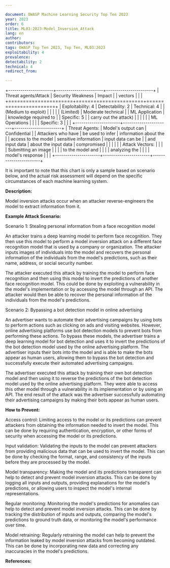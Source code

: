 ```yaml
---

document: OWASP Machine Learning Security Top Ten 2023
year: 2023
order: 6
title: ML03:2023:Model_Inversion_Attack
lang: en
author:
contributors:
tags: OWASP Top Ten 2023, Top Ten, ML03:2023
exploitability: 4
prevalence:
detectability: 2
technical: 4
redirect_from:

---
```


+----------------------+-----------------------+-----------------------+
| Threat agents/Attack | Security Weakness     | Impact                |
| vectors              |                       |                       |
+======================+=======================+=======================+
| Exploitability: 4    | Detectability: 2      | Technical: 4          |
| (Medium to exploit)  |                       |                       |
|                      | (Limited)             | Moderate technical    |
| ML Application       |                       | knowledge required to |
| Specific: 5          |                       | carry out the attack) |
|                      |                       |                       |
| ML Operations        |                       |                       |
| Specific: 3          |                       |                       |
+----------------------+-----------------------+-----------------------+
| Threat Agents:       | Model\'s output can   | Confidential          |
| Attackers who have   | be used to infer      | information about the |
| access to the model  | sensitive information | input data can be     |
| and input data       | about the input data  | compromised           |
|                      |                       |                       |
| Attack Vectors:      |                       |                       |
| Submitting an image  |                       |                       |
| to the model and     |                       |                       |
| analyzing the        |                       |                       |
| model\'s response    |                       |                       |
+----------------------+-----------------------+-----------------------+

It is important to note that this chart is only a sample based on
scenario below, and the actual risk assessment will depend on the
specific circumstances of each machine learning system.

**Description:**

Model inversion attacks occur when an attacker reverse-engineers the
model to extract information from it.

**Example Attack Scenario:**

Scenario 1: Stealing personal information from a face recognition model

An attacker trains a deep learning model to perform face recognition.
They then use this model to perform a model inversion attack on a
different face recognition model that is used by a company or
organization. The attacker inputs images of individuals into the model
and recovers the personal information of the individuals from the
model\'s predictions, such as their name, address, or social security
number.

The attacker executed this attack by training the model to perform face
recognition and then using this model to invert the predictions of
another face recognition model. This could be done by exploiting a
vulnerability in the model\'s implementation or by accessing the model
through an API. The attacker would then be able to recover the personal
information of the individuals from the model\'s predictions.

Scenario 2: Bypassing a bot detection model in online advertising

An advertiser wants to automate their advertising campaigns by using
bots to perform actions such as clicking on ads and visiting websites.
However, online advertising platforms use bot detection models to
prevent bots from performing these actions. To bypass these models, the
advertiser trains a deep learning model for bot detection and uses it to
invert the predictions of the bot detection model used by the online
advertising platform. The advertiser inputs their bots into the model
and is able to make the bots appear as human users, allowing them to
bypass the bot detection and successfully execute their automated
advertising campaigns.

The advertiser executed this attack by training their own bot detection
model and then using it to reverse the predictions of the bot detection
model used by the online advertising platform. They were able to access
this other model through a vulnerability in its implementation or by
using an API. The end result of the attack was the advertiser
successfully automating their advertising campaigns by making their bots
appear as human users.

**How to Prevent:**

Access control: Limiting access to the model or its predictions can
prevent attackers from obtaining the information needed to invert the
model. This can be done by requiring authentication, encryption, or
other forms of security when accessing the model or its predictions.

Input validation: Validating the inputs to the model can prevent
attackers from providing malicious data that can be used to invert the
model. This can be done by checking the format, range, and consistency
of the inputs before they are processed by the model.

Model transparency: Making the model and its predictions transparent can
help to detect and prevent model inversion attacks. This can be done by
logging all inputs and outputs, providing explanations for the model's
predictions, or allowing users to inspect the model's internal
representations.

Regular monitoring: Monitoring the model's predictions for anomalies
can help to detect and prevent model inversion attacks. This can be done
by tracking the distribution of inputs and outputs, comparing the
model's predictions to ground truth data, or monitoring the model's
performance over time.

Model retraining: Regularly retraining the model can help to prevent the
information leaked by model inversion attacks from becoming outdated.
This can be done by incorporating new data and correcting any
inaccuracies in the model's predictions.

**References:**
